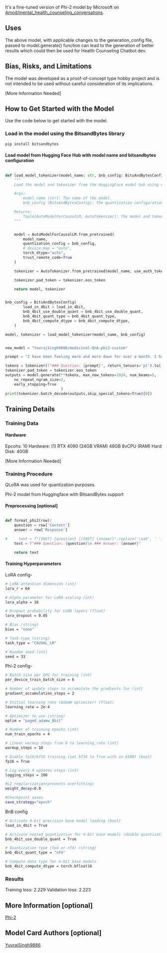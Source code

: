 

<!-- Provide a quick summary of what the model is/does. -->

It's a fine-tuned version of Phi-2 model by Microsoft on [Amod/mental_health_counseling_conversations](https://huggingface.co/datasets/Amod/mental_health_counseling_conversations).


## Uses

<!-- Address questions around how the model is intended to be used, including the foreseeable users of the model and those affected by the model. -->
The above model, with applicable changes to the generation_config file, passed to model.generate() function can lead to the generation of better results which could then be used for Health Counseling Chatbot dev.



## Bias, Risks, and Limitations

The model was developed as a proof-of-concept type hobby project and is not intended to be used without careful consideration of its implications.

[More Information Needed]


## How to Get Started with the Model

Use the code below to get started with the model.

### Load in the model using the BitsandBytes library

```python
pip install bitsandbytes
```

#### Load model from Hugging Face Hub with model name and bitsandbytes configuration

```python

def load_model_tokenizer(model_name: str, bnb_config: BitsAndBytesConfig) -> Tuple[AutoModelForCausalLM, AutoTokenizer]:
    """
    Load the model and tokenizer from the HuggingFace model hub using quantization.

    Args:
        model_name (str): The name of the model.
        bnb_config (BitsAndBytesConfig): The quantization configuration of BitsAndBytes.

    Returns:
        Tuple[AutoModelForCausalLM, AutoTokenizer]: The model and tokenizer.
    """


    model = AutoModelForCausalLM.from_pretrained(
        model_name,
        quantization_config = bnb_config,
        # device_map = "auto",
        torch_dtype="auto",
        trust_remote_code=True
    )

    tokenizer = AutoTokenizer.from_pretrained(model_name, use_auth_token = True, trust_remote_code=True)

    tokenizer.pad_token = tokenizer.eos_token

    return model, tokenizer


bnb_config = BitsAndBytesConfig(
        load_in_4bit = load_in_4bit,
        bnb_4bit_use_double_quant = bnb_4bit_use_double_quant,
        bnb_4bit_quant_type = bnb_4bit_quant_type,
        bnb_4bit_compute_dtype = bnb_4bit_compute_dtype,
    )

model, tokenizer = load_model_tokenizer(model_name, bnb_config)

```

```python

new_model = "YuvrajSingh9886/medicinal-QnA-phi2-custom"

prompt = "I have been feeling more and more down for over a month. I have started having trouble sleeping due to panic attacks, but they are almost never triggered by something that I know of."

tokens = tokenizer(f"### Question: {prompt}", return_tensors='pt').to('cuda')
tokenizer.pad_token = tokenizer.eos_token
outputs = model.generate(**tokens, max_new_tokens=1024, num_beams=5,
    no_repeat_ngram_size=2,
    early_stopping=True
                         )
print(tokenizer.batch_decode(outputs,skip_special_tokens=True)[0])

```

## Training Details

### Training Data


#### Hardware

Epcohs: 10
Hardware: (1) RTX 4090 (24GB VRAM) 48GB 8vCPU (RAM)
          Hard Disk: 40GB


[More Information Needed]

### Training Procedure

QLoRA was used for quantization purposes.

Phi-2 model from Huggingface with BitsandBytes support


#### Preprocessing [optional]

```python

def format_phi2(row):
    question = row['Context']
    answer = row['Response']

#     text = f"[INST] {question} [/INST] {answer}".replace('\xa0', ' ')
    text = f"### Question: {question}\n ### Answer: {answer}"

    return text
```

#### Training Hyperparameters


LoRA config-
```bash
# LoRA attention dimension (int)
lora_r = 64

# Alpha parameter for LoRA scaling (int)
lora_alpha = 16

# Dropout probability for LoRA layers (float)
lora_dropout = 0.05

# Bias (string)
bias = "none"

# Task type (string)
task_type = "CAUSAL_LM"

# Random seed (int)
seed = 33
```

Phi-2 config-

```bash
# Batch size per GPU for training (int)
per_device_train_batch_size = 6

# Number of update steps to accumulate the gradients for (int)
gradient_accumulation_steps = 2

# Initial learning rate (AdamW optimizer) (float)
learning_rate = 2e-4

# Optimizer to use (string)
optim = "paged_adamw_8bit"

# Number of training epochs (int)
num_train_epochs = 4

# Linear warmup steps from 0 to learning_rate (int)
warmup_steps = 10

# Enable fp16/bf16 training (set bf16 to True with an A100) (bool)
fp16 = True

# Log every X updates steps (int)
logging_steps = 100

#L2 regularization(prevents overfitting)
weight_decay=0.0

#Checkpoint saves
save_strategy="epoch"
```

BnB config

```bash
# Activate 4-bit precision base model loading (bool)
load_in_4bit = True

# Activate nested quantization for 4-bit base models (double quantization) (bool)
bnb_4bit_use_double_quant = True

# Quantization type (fp4 or nf4) (string)
bnb_4bit_quant_type = "nf4"

# Compute data type for 4-bit base models
bnb_4bit_compute_dtype = torch.bfloat16

```

### Results

Training loss: 2.229
Validation loss: 2.223


## More Information [optional]

[Phi-2](https://huggingface.co/microsoft/phi-2)

## Model Card Authors [optional]

[YuvrajSingh9886](https://huggingface.co/YuvrajSingh9886)
